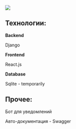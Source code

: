 
<img src='https://img.shields.io/badge/Forum-version%200.0.1-%23fff'>

<h2>Технологии:</h2>

<p><b>Backend</b></p>

<p>Django</p>

<p><b>Frontend</b></p>

<p>React.js</p>

<p><b>Database</b></p>

<p>Sqlite - temporarily</p>

<h2>Прочее:</h2>

<p>Бот для уведомлений</p>

<p>Авто-документация - Swagger</p>



